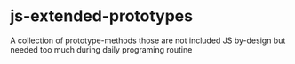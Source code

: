 # js-extended-prototypes
A collection of prototype-methods those are not included JS by-design but needed too much during daily programing routine 
